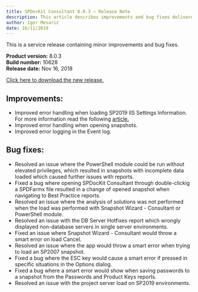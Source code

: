 ```yaml
---
title: SPDocKit Consultant 8.0.3 — Release Note
description: This article describes improvements and bug fixes delivered in SPDocKit Consultant 8.0.3
author: Igor Mesarić
date: 16/11/2018
---
```


This is a service release containing minor improvements and bug fixes. 

__Product version:__ 8.0.3  
__Build number:__   10628     
__Release date:__ Nov 16, 2018    

[Click here to download the new release.]((https://www.syskit.com/products/spdockit/download/))

## Improvements:
* Improved error handling when loading SP2019 IIS Settings Information. For more information read the following [article.](#internal/faq/troubleshooting/error-while-loading-iis-settings)
* Improved error handling when opening snapshots.
* Improved error logging in the Event log. 

## Bug fixes:
* Resolved an issue where the PowerShell module could be run without elevated privileges, which resulted in snapshots with incomplete data loaded which caused further issues with reports. 
* Fixed a bug where opening SPDocKit Consultant through double-clickig a SPDFarmx file resulted in a change of opened snapshot when navigating to Best Practice reports. 
* Resolved an issue where the analysis of solutions was not performed when the load was performed with Snapshot Wizard - Consultant or PowerShell module.  
* Resolved an issue with the DB Server Hotfixes report which wrongly displayed non-database servers in single server environments. 
* Fixed an issue where Snapshot Wizard - Consultant would throw a smart error on load Cancel.
* Resolved an issue where the app would throw a smart error when trying to load an SP2007 snapshot.
* Fixed a bug where the ESC key would cause a smart error if pressed in specific situations in the Options dialog.
* Fixed a bug where a smart error would show when saving passwords to a snapshot from the Passwords and Product Keys reports.
* Resolved an issue with the project server load on SP2019 environments.